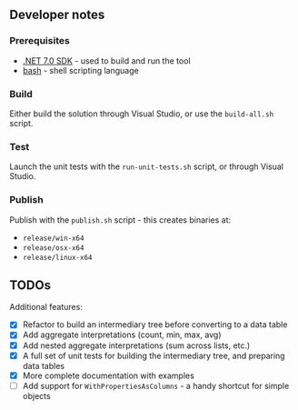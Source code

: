 ## Developer notes

### Prerequisites

* [.NET 7.0 SDK](https://dotnet.microsoft.com/en-us/download) - used to build and run the tool
* [bash](https://www.gnu.org/software/bash/) - shell scripting language

### Build

Either build the solution through Visual Studio, or use the `build-all.sh` script.

### Test

Launch the unit tests with the `run-unit-tests.sh` script, or through Visual Studio.

### Publish

Publish with the `publish.sh` script - this creates binaries at:

* `release/win-x64`
* `release/osx-x64`
* `release/linux-x64`

## TODOs

Additional features:

- [x] Refactor to build an intermediary tree before converting to a data table
- [x] Add aggregate interpretations (count, min, max, avg)
- [x] Add nested aggregate interpretations (sum across lists, etc.)
- [x] A full set of unit tests for building the intermediary tree, and preparing data tables
- [x] More complete documentation with examples
- [ ] Add support for `WithPropertiesAsColumns` - a handy shortcut for simple objects
